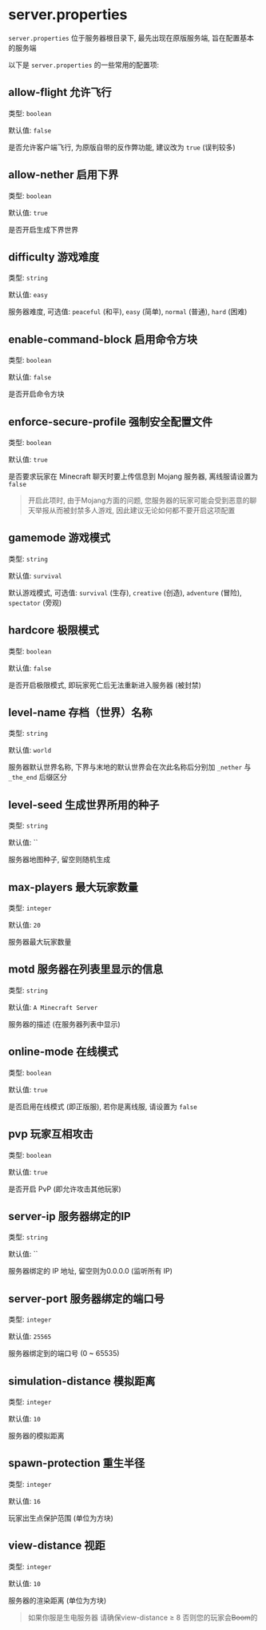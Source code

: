 # server.properties

`server.properties`  位于服务器根目录下, 最先出现在原版服务端, 旨在配置基本的服务端

以下是 `server.properties` 的一些常用的配置项:

## allow-flight 允许飞行
类型: `boolean`

默认值: `false`

是否允许客户端飞行, 为原版自带的反作弊功能, 建议改为 `true` (误判较多)

## allow-nether 启用下界
类型: `boolean`

默认值: `true`

是否开启生成下界世界

## difficulty 游戏难度
类型: `string`

默认值: `easy`

服务器难度, 可选值: `peaceful` (和平), `easy` (简单), `normal` (普通), `hard` (困难)

## enable-command-block 启用命令方块
类型: `boolean`

默认值: `false`

是否开启命令方块

## enforce-secure-profile 强制安全配置文件
类型: `boolean`

默认值: `true`

是否要求玩家在 Minecraft 聊天时要上传信息到 Mojang 服务器, 离线服请设置为 `false`
> 开启此项时, 由于Mojang方面的问题, 您服务器的玩家可能会受到恶意的聊天举报从而被封禁多人游戏, 因此建议无论如何都不要开启这项配置

## gamemode 游戏模式
类型: `string`

默认值: `survival`

默认游戏模式, 可选值: `survival` (生存), `creative` (创造), `adventure` (冒险), `spectator` (旁观)

## hardcore 极限模式
类型: `boolean`

默认值: `false`

是否开启极限模式, 即玩家死亡后无法重新进入服务器 (被封禁)

## level-name 存档（世界）名称
类型: `string`

默认值: `world`

服务器默认世界名称, 下界与末地的默认世界会在次此名称后分别加 `_nether` 与 `_the_end` 后缀区分

## level-seed 生成世界所用的种子
类型: `string`

默认值: ``

服务器地图种子, 留空则随机生成

## max-players 最大玩家数量
类型: `integer`

默认值: `20`

服务器最大玩家数量

## motd 服务器在列表里显示的信息
类型: `string`

默认值: `A Minecraft Server`

服务器的描述 (在服务器列表中显示)

## online-mode 在线模式
类型: `boolean`

默认值: `true`

是否启用在线模式 (即正版服), 若你是离线服, 请设置为 `false`

## pvp 玩家互相攻击
类型: `boolean`

默认值: `true`

是否开启 PvP (即允许攻击其他玩家)

## server-ip 服务器绑定的IP
类型: `string`

默认值: ``

服务器绑定的 IP 地址, 留空则为0.0.0.0 (监听所有 IP)

## server-port 服务器绑定的端口号
类型: `integer`

默认值: `25565`

服务器绑定到的端口号 (0 ~ 65535)

## simulation-distance 模拟距离
类型: `integer`

默认值: `10`

服务器的模拟距离

## spawn-protection 重生半径
类型: `integer`

默认值: `16`

玩家出生点保护范围 (单位为方块)

## view-distance 视距
类型: `integer`

默认值: `10`

服务器的渲染距离 (单位为方块)
> 如果你服是生电服务器 请确保view-distance ≥ 8 否则您的玩家会~~Boom~~的
